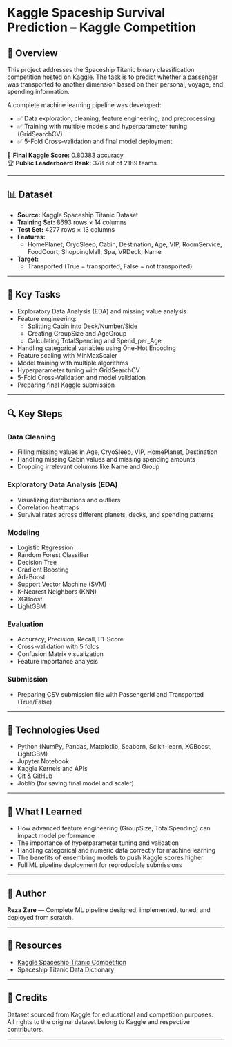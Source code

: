 # Kaggle Spaceship Survival Prediction – Kaggle Competition

## 🚀 **Overview**  
This project addresses the Spaceship Titanic binary classification competition hosted on Kaggle. The task is to predict whether a passenger was transported to another dimension based on their personal, voyage, and spending information.

A complete machine learning pipeline was developed:

- ✅ Data exploration, cleaning, feature engineering, and preprocessing  
- ✅ Training with multiple models and hyperparameter tuning (GridSearchCV)  
- ✅ 5-Fold Cross-validation and final model deployment  

🎯 **Final Kaggle Score:** 0.80383 accuracy  
🏆 **Public Leaderboard Rank:** 378 out of 2189 teams

---

## 📊 Dataset
- **Source:** Kaggle Spaceship Titanic Dataset
- **Training Set:** 8693 rows × 14 columns
- **Test Set:** 4277 rows × 13 columns
- **Features:**  
  - HomePlanet, CryoSleep, Cabin, Destination, Age, VIP, RoomService, FoodCourt, ShoppingMall, Spa, VRDeck, Name
- **Target:**  
  - Transported (True = transported, False = not transported)

---

## 🧪 Key Tasks

- Exploratory Data Analysis (EDA) and missing value analysis
- Feature engineering:  
  - Splitting Cabin into Deck/Number/Side  
  - Creating GroupSize and AgeGroup  
  - Calculating TotalSpending and Spend_per_Age
- Handling categorical variables using One-Hot Encoding
- Feature scaling with MinMaxScaler
- Model training with multiple algorithms
- Hyperparameter tuning with GridSearchCV
- 5-Fold Cross-Validation and model validation
- Preparing final Kaggle submission

---

## 🔍 Key Steps

### Data Cleaning

- Filling missing values in Age, CryoSleep, VIP, HomePlanet, Destination
- Handling missing Cabin values and missing spending amounts
- Dropping irrelevant columns like Name and Group

### Exploratory Data Analysis (EDA)

- Visualizing distributions and outliers
- Correlation heatmaps
- Survival rates across different planets, decks, and spending patterns

### Modeling

- Logistic Regression
- Random Forest Classifier
- Decision Tree
- Gradient Boosting
- AdaBoost
- Support Vector Machine (SVM)
- K-Nearest Neighbors (KNN)
- XGBoost
- LightGBM

### Evaluation

- Accuracy, Precision, Recall, F1-Score
- Cross-validation with 5 folds
- Confusion Matrix visualization
- Feature importance analysis

### Submission

- Preparing CSV submission file with PassengerId and Transported (True/False)

---

## 🔧 Technologies Used

- Python (NumPy, Pandas, Matplotlib, Seaborn, Scikit-learn, XGBoost, LightGBM)
- Jupyter Notebook
- Kaggle Kernels and APIs
- Git & GitHub
- Joblib (for saving final model and scaler)

---

## 🧠 What I Learned

- How advanced feature engineering (GroupSize, TotalSpending) can impact model performance
- The importance of hyperparameter tuning and validation
- Handling categorical and numeric data correctly for machine learning
- The benefits of ensembling models to push Kaggle scores higher
- Full ML pipeline deployment for reproducible submissions

---

## 👏 Author

**Reza Zare** — Complete ML pipeline designed, implemented, tuned, and deployed from scratch.

---

## 📎 Resources

- [Kaggle Spaceship Titanic Competition](https://www.kaggle.com/competitions/spaceship-titanic)
- Spaceship Titanic Data Dictionary

---

## 📎 Credits

Dataset sourced from Kaggle for educational and competition purposes.  
All rights to the original dataset belong to Kaggle and respective contributors.

---
